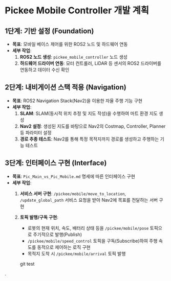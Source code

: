 # Pickee Mobile Controller 개발 계획

## 1단계: 기반 설정 (Foundation)
- **목표**: 모바일 베이스 제어를 위한 ROS2 노드 및 하드웨어 연동
- **세부 작업**:
  1. **ROS2 노드 생성**: `pickee_mobile_controller` 노드 생성
  2. **하드웨어 드라이버 연동**: 모터 컨트롤러, LiDAR 등 센서의 ROS2 드라이버를 연동하고 데이터 수신 확인

## 2단계: 내비게이션 스택 적용 (Navigation)
- **목표**: ROS2 Navigation Stack(Nav2)을 이용한 자율 주행 기능 구현
- **세부 작업**:
  1. **SLAM**: SLAM(동시적 위치 추정 및 지도 작성)을 수행하여 마트 환경 지도 생성
  2. **Nav2 설정**: 생성된 지도를 바탕으로 Nav2의 Costmap, Controller, Planner 등 파라미터 설정
  3. **경로 추종 테스트**: Nav2를 통해 특정 목적지까지 경로를 생성하고 주행하는 기능 테스트

## 3단계: 인터페이스 구현 (Interface)
- **목표**: `Pic_Main_vs_Pic_Mobile.md` 명세에 따른 인터페이스 구현
- **세부 작업**:
  1. **서비스 서버 구현**: `/pickee/mobile/move_to_location`, `/update_global_path` 서비스 요청을 받아 Nav2에 목표를 전달하는 서버 구현
  2. **토픽 발행/구독 구현**:
     - 로봇의 현재 위치, 속도, 배터리 상태 등을 `/pickee/mobile/pose` 토픽으로 주기적으로 발행(Publish)
     - `/pickee/mobile/speed_control` 토픽을 구독(Subscribe)하여 주행 속도를 동적으로 제어하는 로직 구현
     - 목적지 도착 시 `/pickee/mobile/arrival` 토픽 발행

     git test

.

